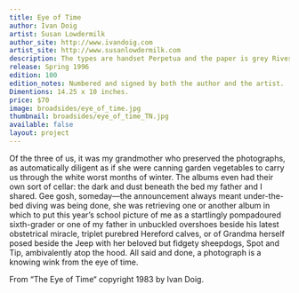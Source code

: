 ```yaml
---
title: Eye of Time
author: Ivan Doig
artist: Susan Lowdermilk
author_site: http://www.ivandoig.com
artist_site: http://www.susanlowdermilk.com
description: The types are handset Perpetua and the paper is grey Rives BFK. Both the type and the woodcut were printed on a Vandercook 219 proofing press.
release: Spring 1996
edition: 100
edition_notes: Numbered and signed by both the author and the artist.
Dimentions: 14.25 x 10 inches.
price: $70
image: broadsides/eye_of_time.jpg
thumbnail: broadsides/eye_of_time_TN.jpg
available: false
layout: project
---
```


Of the three of us, it was my grandmother who preserved the photographs, as automatically diligent as if she were canning garden vegetables to carry us through the white worst months of winter. The albums even had their own sort of cellar: the dark and dust beneath the bed my father and I shared. Gee gosh, someday—the announcement always meant under-the-bed diving was being done, she was retrieving one or another album in which to put this year’s school picture of me as a startlingly pompadoured sixth-grader or one of my father in unbuckled overshoes beside his latest obstetrical miracle, triplet purebred Hereford calves, or of Grandma herself posed beside the Jeep with her beloved but fidgety sheepdogs, Spot and Tip, ambivalently atop the hood.
All said and done, a photograph is a knowing wink from the eye of time.

From “The Eye of Time“ copyright 1983 by Ivan Doig.
